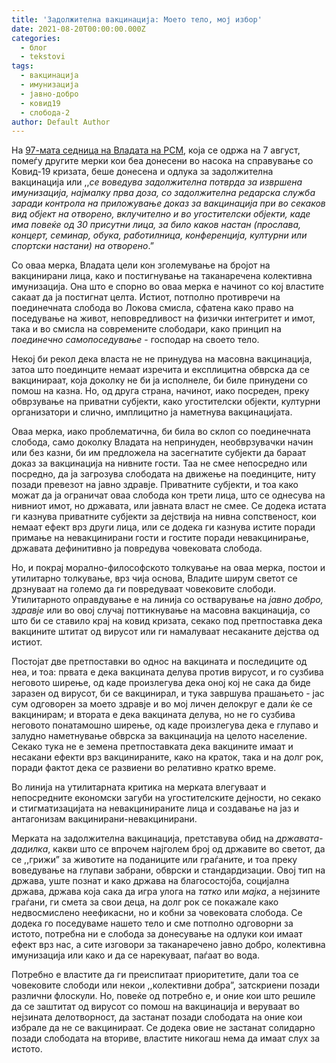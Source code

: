 ```yaml
---
title: 'Задолжителна вакцинација: Моето тело, мој избор'
date: 2021-08-20T00:00:00.000Z
categories:
  - блог
  - tekstovi
tags:
  - вакцинација
  - имунизација
  - јавно-добро
  - ковид19
  - слобода-2
author: Default Author
---
```


На [97-мата седница на Владата на РСМ](https://vlada.mk/node/26138), која се одржа на 7 август, помеѓу другите мерки кои беа донесени во насока на справување со Ковид-19 кризата, беше донесена и одлука за задолжителна вакцинација или ,,_се воведува задолжителна потврда за извршена имунизација, најмалку прва доза, со задолжителна редарска служба заради контрола на приложување доказ за вакцинација при во секаков вид објект на отворено, вклучително и во угостителски објекти, каде има повеќе од 30 присутни лица, за било каков настан (прослава, концерт, семинар, обука, работилница, конференција, културни или спортски настани) на отворено_.”

Со оваа мерка, Владата цели кон зголемување на бројот на вакцинирани лица, како и постигнување на таканаречена колективна имунизација. Она што е спорно во оваа мерка е начинот со кој властите сакаат да ја постигнат целта. Истиот, потполно противречи на поединечната слобода во Локова смисла, сфатена како право на поседување на живот, неповредливост на физички интегритет и имот, така и во смисла на современите слободари, како принцип на _поединечно самопоседување_ - господар на своето тело.

Некој би рекол дека власта не не принудува на масовна вакцинација, затоа што поединците немаат изречита и експлицитна обврска да се вакцинираат, која доколку не би ја исполнеле, би биле принудени со помош на казна. Но, од друга страна, начинот, иако посреден, преку обврзување на приватни субјекти, како угостителски објекти, културни организатори и слично, имплицитно ја наметнува вакцинацијата.

Оваа мерка, иако проблематична, би била во склоп со поединечната слобода, само доколку Владата на непринуден, необврзувачки начин или без казни, би им предложела на засегнатите субјекти да бараат доказ за вакцинација на нивните гости. Таа не смее непосредно или посредно, да ја загрозува слободата на движење на поединците, ниту позади превезот на јавно здравје. Приватните субјекти, и тоа како можат да ја ограничат оваа слобода кон трети лица, што се однесува на нивниот имот, но државата, или јавната власт не смее. Се додека истата ги казнува приватните субјекти за дејствија на нивна сопственост, кои немаат ефект врз други лица, или се додека ги казнува истите поради примање на невакцинирани гости и гостите поради невакцинирање, државата дефинитивно ја повредува човековата слобода.

Но, и покрај морално-философското толкување на оваа мерка, постои и утилитарно толкување, врз чија основа, Владите ширум светот се дрзнуваат на големо да ги повредуваат човековите слободи. Утилитарното оправдување е на линија со остварување на _јавно добро, здравје_ или во овој случај поттикнување на масовна вакцинација, со што би се ставило крај на ковид кризата, секако под претпоставка дека вакцините штитат од вирусот или ги намалуваат несаканите дејства од истиот. 

Постојат две претпоставки во однос на вакцината и последиците од неа, и тоа: првата е дека вакцината делува против вирусот, и го сузбива неговото ширење, од каде произлегува дека оној кој не сака да биде заразен од вирусот, би се вакцинирал, и тука завршува прашањето - јас сум одговорен за моето здравје и во мој личен делокруг е дали ќе се вакцинирам; и втората е дека вакцината делува, но не го сузбива неговото понатамошно ширење, од каде произлегува дека е глупаво и залудно наметнување обврска за вакцинација на целото население. Секако тука не е земена претпоставката дека вакцините имаат и несакани ефекти врз вакцинираните, како на краток, така и на долг рок, поради фактот дека се развиени во релативно кратко време.

Во линија на утилитарната критика на мерката влегуваат и непосредните економски загуби на угостителските дејности, но секако и стигматизацијата на невакцинираните лица и создавање на јаз и антагонизам вакцинирани-невакцинирани.

Мерката на задолжителна вакцинација, претставува обид на _државата-дадилка_, какви што се впрочем најголем број од државите во светот, да се ,,грижи” за животите на поданиците или граѓаните, и тоа преку воведување на глупави забрани, обврски и стандардизации. Овој тип на држава, уште познат и како држава на благосостојба, социјална држава, држава која сака да игра улога на _татко_ или _мајка_, а нејзините граѓани, ги смета за свои деца, на долг рок се покажале како недвосмислено неефикасни, но и кобни за човековата слобода. Се додека го поседуваме нашето тело и сме потполно одговорни за истото, потребна ни е слобода за донесување на одлуки кои имаат ефект врз нас, а сите изговори за таканаречено јавно добро, колективна имунизација или како и да се нарекуваат, паѓаат во вода.

Потребно е властите да ги преиспитаат приоритетите, дали тоа се човековите слободи или некои ,,колективни добра”, затскриени позади различни флоскули. Но, повеќе од потребно е, и оние кои што решиле да се заштитат од вирусот со помош на вакцинација и веруваат во нејзината делотворност, да застанат позади слободата на оние кои избрале да не се вакцинираат. Се додека овие не застанат солидарно позади слободата на вториве, властите никогаш нема да имаат слух за истото.
